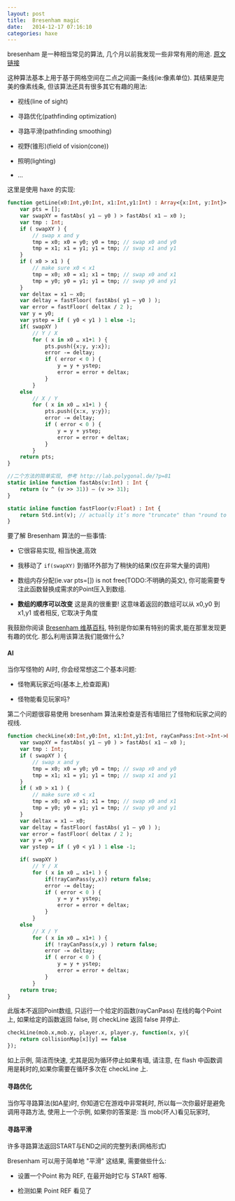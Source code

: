 ```yaml
---
layout: post
title:  Bresenham magic
date:   2014-12-17 07:16:10
categories: haxe
---
```



bresenham 是一种相当常见的算法, 几个月以前我发现一些非常有用的用途. [原文链接](http://deepnight.net/bresenham-magic-raycasting-line-of-sight-pathfinding/) 

这种算法基本上用于基于网格空间在二点之间画一条线(ie:像素单位). 其结果是完美的像素线条, 但该算法还具有很多其它有趣的用法:

 * 视线(line of sight)

 * 寻路优化(pathfinding optimization)

 * 寻路平滑(pathfinding smoothing)

 * 视野(锥形)(field of vision(cone))

 * 照明(lighting)

 * ...

<!-- more -->

这里是使用 haxe 的实现:

```haxe
function getLine(x0:Int,y0:Int, x1:Int,y1:Int) : Array<{x:Int, y:Int}> {
	var pts = [];
	var swapXY = fastAbs( y1 – y0 ) > fastAbs( x1 – x0 );
	var tmp : Int;
	if ( swapXY ) {
		// swap x and y
		tmp = x0; x0 = y0; y0 = tmp; // swap x0 and y0
		tmp = x1; x1 = y1; y1 = tmp; // swap x1 and y1
	}
	if ( x0 > x1 ) {
		// make sure x0 < x1
		tmp = x0; x0 = x1; x1 = tmp; // swap x0 and x1
		tmp = y0; y0 = y1; y1 = tmp; // swap y0 and y1
	}
	var deltax = x1 – x0;
	var deltay = fastFloor( fastAbs( y1 – y0 ) );
	var error = fastFloor( deltax / 2 );
	var y = y0;
	var ystep = if ( y0 < y1 ) 1 else -1;
	if( swapXY )
		// Y / X
		for ( x in x0 … x1+1 ) {
			pts.push({x:y, y:x});
			error -= deltay;
			if ( error < 0 ) {
				y = y + ystep;
				error = error + deltax;
			}
		}
	else
		// X / Y
		for ( x in x0 … x1+1 ) {
			pts.push({x:x, y:y});
			error -= deltay;
			if ( error < 0 ) {
				y = y + ystep;
				error = error + deltax;
			}
		}
	return pts;
}

//二个方法的简单实现, 参考 http://lab.polygonal.de/?p=81
static inline function fastAbs(v:Int) : Int {
	return (v ^ (v >> 31)) – (v >> 31);
}

static inline function fastFloor(v:Float) : Int {
	return Std.int(v); // actually it’s more "truncate" than "round to 0"
}
```

要了解 Bresenham 算法的一些事情:

 * 它很容易实现, 相当快速,高效

 * 我移动了 `if(swapXY)` 到循环外部为了稍快的结果(仅在非常大量的调用)

 * 数组内存分配(ie.var pts=[]) is not free(TODO:不明确的英文), 你可能需要专注此函数替换成需求的Point压入到数组.

 * **数组的顺序可以改变** 这是真的很重要! 这意味着返回的数组可以从 x0,y0 到 x1,y1 或者相反, 它取决于角度

我鼓励你阅读 [Bresenham 维基百科](http://en.wikipedia.org/wiki/Bresenham%27s_line_algorithm#Optimization), 特别是你如果有特别的需求,能在那里发现更有趣的优化. 那么利用该算法我们能做什么?

#### AI

当你写怪物的 AI时, 你会经常想这二个基本问题:

 * 怪物离玩家近吗(基本上,检查距离)

 * 怪物能看见玩家吗?

第二个问题很容易使用 bresenham 算法来检查是否有墙阻拦了怪物和玩家之间的视线.

```haxe
function checkLine(x0:Int,y0:Int, x1:Int,y1:Int, rayCanPass:Int->Int->Bool) {
	var swapXY = fastAbs( y1 – y0 ) > fastAbs( x1 – x0 );
	var tmp : Int;
	if ( swapXY ) {
		// swap x and y
		tmp = x0; x0 = y0; y0 = tmp; // swap x0 and y0
		tmp = x1; x1 = y1; y1 = tmp; // swap x1 and y1
	}
	if ( x0 > x1 ) {
		// make sure x0 < x1
		tmp = x0; x0 = x1; x1 = tmp; // swap x0 and x1
		tmp = y0; y0 = y1; y1 = tmp; // swap y0 and y1
	}
	var deltax = x1 – x0;
	var deltay = fastFloor( fastAbs( y1 – y0 ) );
	var error = fastFloor( deltax / 2 );
	var y = y0;
	var ystep = if ( y0 < y1 ) 1 else -1;

	if( swapXY )
		// Y / X
		for ( x in x0 … x1+1 ) {
			if(!rayCanPass(y,x)) return false;	
			error -= deltay;
			if ( error < 0 ) {
				y = y + ystep;
				error = error + deltax;
			}
		}
	else
		// X / Y
		for ( x in x0 … x1+1 ) {
			if( !rayCanPass(x,y) ) return false;
			error -= deltay;
			if ( error < 0 ) {
				y = y + ystep;
				error = error + deltax;
			}
		}
	return true;
}
```

此版本不返回Point数组, 只运行一个给定的函数(rayCanPass) 在线的每个Point上, 如果给定的函数返回 false, 则 checkLine 返回 false 并停止.

```haxe
checkLine(mob.x,mob.y, player.x, player.y, function(x, y){
	return collisionMap[x][y] == false
});
```

如上示例, 简洁而快速, 尤其是因为循环停止如果有墙, 请注意, 在 flash 中函数调用是耗时的,如果你需要在循环多次在 checkLine 上.

#### 寻路优化

当你写寻路算法(如A星)时, 你知道它在游戏中非常耗时, 所以每一次你最好是避免调用寻路方法, 使用上一个示例, 如果你的答案是: 当 mob(坏人)看见玩家时, 

#### 寻路平滑

许多寻路算法返回START与END之间的完整列表(网格形式)

Bresenham 可以用于简单地 "平滑" 这结果, 需要做些什么:

 * 设置一个Point 称为 REF, 在最开始时它与 START 相等.

 * 检测如果 Point REF  看见了

